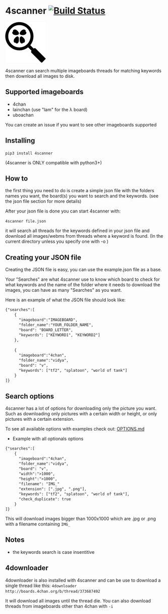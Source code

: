 # 4scanner [![Build Status](https://travis-ci.org/Lacsap-/4scanner.svg?branch=master)](https://travis-ci.org/Lacsap-/4scanner)

![4scanner logo](logo/4scanner128.png)

4scanner can search multiple imageboards threads for matching keywords then download all images
to disk.

## Supported imageboards
- 4chan
- lainchan (use "lam" for the λ board)
- uboachan

You can create an issue if you want to see other imageboards supported

## Installing

``` pip3 install 4scanner ```

(4scanner is ONLY compatible with python3+)

## How to

the first thing you need to do is create a simple json file with the folders names
you want, the board(s) you want to search and the keywords.
(see the json file section for more details)

After your json file is done you can start 4scanner with:

``` 4scanner file.json ```

it will search all threads for the keywords defined in your json file and
download all images/webms from threads where a keyword is found. (In the current directory unless you specify one with -o )

## Creating your JSON file

Creating the JSON file is easy, you can use the example.json file as a base.

Your "Searches" are what 4scanner use to know which board to check for what keywords and the name of the folder where it needs to download the images, you can have as many "Searches" as you want.

Here is an example of what the JSON file should look like:
```
{"searches":[
    {
      "imageboard":"IMAGEBOARD",
      "folder_name":"YOUR_FOLDER_NAME",
      "board": "BOARD_LETTER",
      "keywords": ["KEYWORD1", "KEYWORD2"]
    },

    {
      "imageboard":"4chan",
      "folder_name":"vidya",
      "board": "v",
      "keywords": ["tf2", "splatoon", "world of tank"]
    }
]}
```

## Search options

4scanner has a lot of options for downloading only the picture you want. Such as downloading only pictures with a certain width or height, or only pictures with a certain extension.

To see all available options with examples check out: [OPTIONS.md](OPTIONS.md)

- Example with all optionals options
```
{"searches":[
    {
      "imageboard":"4chan",
      "folder_name":"vidya",
      "board": "v",
      "width":">1000",
      "height":">1000",
      "filename": "IMG_"
      "extension": [".jpg", ".png"],
      "keywords": ["tf2", "splatoon", "world of tank"],
      "check_duplicate": true
    }
]}
```

This will download images bigger than 1000x1000 which are .jpg or .png with a filename containing ``` IMG_ ```

## Notes

- the keywords search is case insentitive

## 4downloader

4downloader is also installed with 4scanner and can be use to download
a single thread like this:
``` 4downloader http://boards.4chan.org/b/thread/373687492 ```

It will download all images until the thread die.
You can also download threads from imageboards other than 4chan with ```-i```
